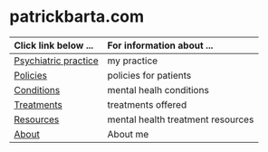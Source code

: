 # patrickbarta.com

| **Click link below ...** | **For information about ...** |
|:---------------------|:-----------------------|
| [Psychiatric practice](practice.md) | my practice |
| [Policies](policies.md) | policies for patients |
| [Conditions](conditions.md) | mental healh conditions |
| [Treatments](treatments.md) | treatments offered |
| [Resources](resources.md) | mental health treatment resources |
| [About](about.md) | About me |
